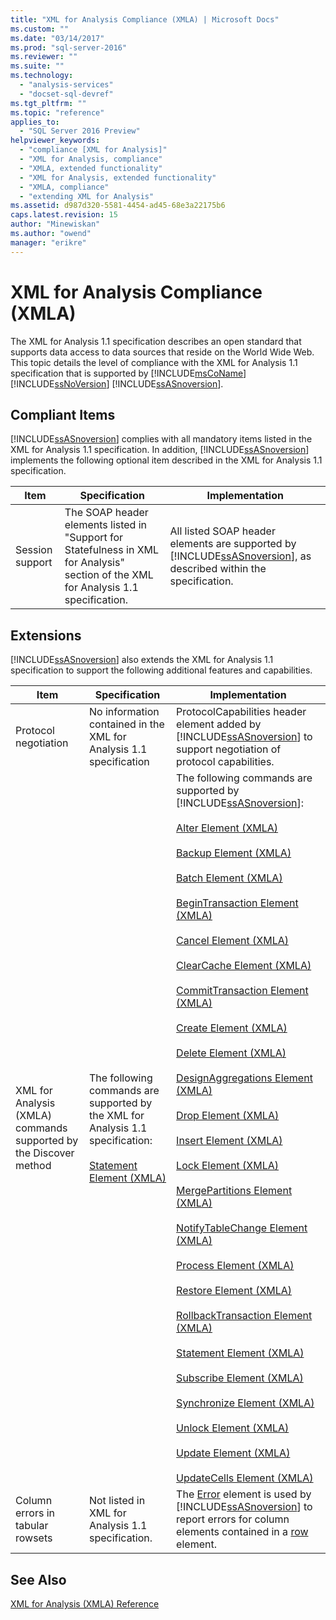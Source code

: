 ```yaml
---
title: "XML for Analysis Compliance (XMLA) | Microsoft Docs"
ms.custom: ""
ms.date: "03/14/2017"
ms.prod: "sql-server-2016"
ms.reviewer: ""
ms.suite: ""
ms.technology: 
  - "analysis-services"
  - "docset-sql-devref"
ms.tgt_pltfrm: ""
ms.topic: "reference"
applies_to: 
  - "SQL Server 2016 Preview"
helpviewer_keywords: 
  - "compliance [XML for Analysis]"
  - "XML for Analysis, compliance"
  - "XMLA, extended functionality"
  - "XML for Analysis, extended functionality"
  - "XMLA, compliance"
  - "extending XML for Analysis"
ms.assetid: d987d320-5581-4454-ad45-68e3a22175b6
caps.latest.revision: 15
author: "Minewiskan"
ms.author: "owend"
manager: "erikre"
---
```

# XML for Analysis Compliance (XMLA)
  The XML for Analysis 1.1 specification describes an open standard that supports data access to data sources that reside on the World Wide Web. This topic details the level of compliance with the XML for Analysis 1.1 specification that is supported by [!INCLUDE[msCoName](../../includes/msconame-md.md)] [!INCLUDE[ssNoVersion](../../includes/ssnoversion-md.md)] [!INCLUDE[ssASnoversion](../../includes/ssasnoversion-md.md)].  
  
## Compliant Items  
 [!INCLUDE[ssASnoversion](../../includes/ssasnoversion-md.md)] complies with all mandatory items listed in the XML for Analysis 1.1 specification. In addition, [!INCLUDE[ssASnoversion](../../includes/ssasnoversion-md.md)] implements the following optional item described in the XML for Analysis 1.1 specification.  
  
|Item|Specification|Implementation|  
|----------|-------------------|--------------------|  
|Session support|The SOAP header elements listed in "Support for Statefulness in XML for Analysis" section of the XML for Analysis 1.1 specification.|All listed SOAP header elements are supported by [!INCLUDE[ssASnoversion](../../includes/ssasnoversion-md.md)], as described within the specification.|  
  
## Extensions  
 [!INCLUDE[ssASnoversion](../../includes/ssasnoversion-md.md)] also extends the XML for Analysis 1.1 specification to support the following additional features and capabilities.  
  
|Item|Specification|Implementation|  
|----------|-------------------|--------------------|  
|Protocol negotiation|No information contained in the XML for Analysis 1.1 specification|ProtocolCapabilities header element added by [!INCLUDE[ssASnoversion](../../includes/ssasnoversion-md.md)] to support negotiation of protocol capabilities.|  
|XML for Analysis (XMLA) commands supported by the Discover method|The following commands are supported by the XML for Analysis 1.1 specification:<br /><br /> [Statement Element &#40;XMLA&#41;](../../analysis-services/xmla/xml-elements-commands/statement-element-xmla.md)|The following commands are supported by [!INCLUDE[ssASnoversion](../../includes/ssasnoversion-md.md)]:<br /><br /> [Alter Element &#40;XMLA&#41;](../../analysis-services/xmla/xml-elements-commands/alter-element-xmla.md)<br /><br /> [Backup Element &#40;XMLA&#41;](../../analysis-services/xmla/xml-elements-commands/backup-element-xmla.md)<br /><br /> [Batch Element &#40;XMLA&#41;](../../analysis-services/xmla/xml-elements-commands/batch-element-xmla.md)<br /><br /> [BeginTransaction Element &#40;XMLA&#41;](../../analysis-services/xmla/xml-elements-commands/begintransaction-element-xmla.md)<br /><br /> [Cancel Element &#40;XMLA&#41;](../../analysis-services/xmla/xml-elements-commands/cancel-element-xmla.md)<br /><br /> [ClearCache Element &#40;XMLA&#41;](../../analysis-services/xmla/xml-elements-commands/clearcache-element-xmla.md)<br /><br /> [CommitTransaction Element &#40;XMLA&#41;](../../analysis-services/xmla/xml-elements-commands/committransaction-element-xmla.md)<br /><br /> [Create Element &#40;XMLA&#41;](../../analysis-services/xmla/xml-elements-commands/create-element-xmla.md)<br /><br /> [Delete Element &#40;XMLA&#41;](../../analysis-services/xmla/xml-elements-commands/delete-element-xmla.md)<br /><br /> [DesignAggregations Element &#40;XMLA&#41;](../../analysis-services/xmla/xml-elements-commands/designaggregations-element-xmla.md)<br /><br /> [Drop Element &#40;XMLA&#41;](../../analysis-services/xmla/xml-elements-commands/drop-element-xmla.md)<br /><br /> [Insert Element &#40;XMLA&#41;](../../analysis-services/xmla/xml-elements-commands/insert-element-xmla.md)<br /><br /> [Lock Element &#40;XMLA&#41;](../../analysis-services/xmla/xml-elements-commands/lock-element-xmla.md)<br /><br /> [MergePartitions Element &#40;XMLA&#41;](../../analysis-services/xmla/xml-elements-commands/mergepartitions-element-xmla.md)<br /><br /> [NotifyTableChange Element &#40;XMLA&#41;](../../analysis-services/xmla/xml-elements-commands/notifytablechange-element-xmla.md)<br /><br /> [Process Element &#40;XMLA&#41;](../../analysis-services/xmla/xml-elements-commands/process-element-xmla.md)<br /><br /> [Restore Element &#40;XMLA&#41;](../../analysis-services/xmla/xml-elements-commands/restore-element-xmla.md)<br /><br /> [RollbackTransaction Element &#40;XMLA&#41;](../../analysis-services/xmla/xml-elements-commands/rollbacktransaction-element-xmla.md)<br /><br /> [Statement Element &#40;XMLA&#41;](../../analysis-services/xmla/xml-elements-commands/statement-element-xmla.md)<br /><br /> [Subscribe Element &#40;XMLA&#41;](../../analysis-services/xmla/xml-elements-commands/subscribe-element-xmla.md)<br /><br /> [Synchronize Element &#40;XMLA&#41;](../../analysis-services/xmla/xml-elements-commands/synchronize-element-xmla.md)<br /><br /> [Unlock Element &#40;XMLA&#41;](../../analysis-services/xmla/xml-elements-commands/unlock-element-xmla.md)<br /><br /> [Update Element &#40;XMLA&#41;](../../analysis-services/xmla/xml-elements-commands/update-element-xmla.md)<br /><br /> [UpdateCells Element &#40;XMLA&#41;](../../analysis-services/xmla/xml-elements-commands/updatecells-element-xmla.md)|  
|Column errors in tabular rowsets|Not listed in XML for Analysis 1.1 specification.|The [Error](../../analysis-services/xmla/xml-elements-properties/error-element-xmla.md) element is used by [!INCLUDE[ssASnoversion](../../includes/ssasnoversion-md.md)] to report errors for column elements contained in a [row](../../analysis-services/xmla/xml-elements-properties/error-element-xmla.md) element.|  
  
## See Also  
 [XML for Analysis  &#40;XMLA&#41; Reference](../../analysis-services/xmla/xml-for-analysis-xmla-reference.md)  
  
  